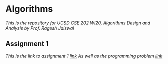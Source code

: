 # Algorithms
*This is the repository for UCSD CSE 202 WI20, Algorithms Design and Analysis by Prof. Ragesh Jaiswal*

## Assignment 1
*This is the link to assignment 1 [link](https://cseweb.ucsd.edu/~rajaiswal/Winter2020/cse202/Homework/hw-01.pdf)*
*As well as the programming problem [link](https://cseweb.ucsd.edu/~rajaiswal/Winter2020/cse202/Homework/prog-01.pdf)*
